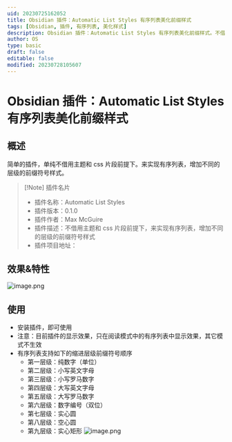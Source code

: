 ```yaml
---
uid: 20230725162052
title: Obsidian 插件：Automatic List Styles 有序列表美化前缀样式
tags: [Obsidian, 插件, 有序列表, 美化样式]
description: Obsidian 插件：Automatic List Styles 有序列表美化前缀样式。不借用主题和 css 片段前提下。来实现有序列表，增加不同的层级的前缀符号样式。
author: OS
type: basic
draft: false
editable: false
modified: 20230728105607
---
```


# Obsidian 插件：Automatic List Styles 有序列表美化前缀样式

## 概述

简单的插件，单纯不借用主题和 css 片段前提下。来实现有序列表，增加不同的层级的前缀符号样式。

> [!Note] 插件名片
> - 插件名称：Automatic List Styles
> - 插件版本：0.1.0
> - 插件作者：Max McGuire
> - 插件描述：不借用主题和 css 片段前提下，来实现有序列表，增加不同的层级的前缀符号样式
> - 插件项目地址：[]()

## 效果&特性

![image.png](https://cdn.pkmer.cn/images/20230725162100.png!pkmer)

## 使用

- 安装插件，即可使用
- 注意：目前插件的显示效果，只在阅读模式中的有序列表中显示效果，其它模式不生效
- 有序列表支持如下的缩进层级前缀符号顺序
	- 第一层级：纯数字（单位）
	- 第二层级：小写英文字母
	- 第三层级：小写罗马数字
	- 第四层级：大写英文字母
	- 第五层级：大写罗马数字
	- 第六层级：数字编号（双位）
	- 第七层级：实心圆
	- 第八层级：空心圆
	- 第九层级：实心矩形
![image.png](https://cdn.pkmer.cn/images/20230725162926.png!pkmer)
